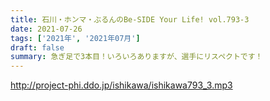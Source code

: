 ```yaml
---
title: 石川・ホンマ・ぶるんのBe-SIDE Your Life! vol.793-3
date: 2021-07-26
tags: ['2021年', '2021年07月']
draft: false
summary: 急ぎ足で3本目！いろいろありますが、選手にリスペクトです！
---
```


http://project-phi.ddo.jp/ishikawa/ishikawa793_3.mp3
